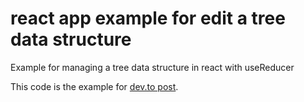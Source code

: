 # react app example for edit a tree data structure
Example for managing a tree data structure in react with useReducer

This code is the example for [dev.to post](https://dev.to/pix303/gestire-una-struttura-ad-albero-in-react-con-usereducer-21k2).
